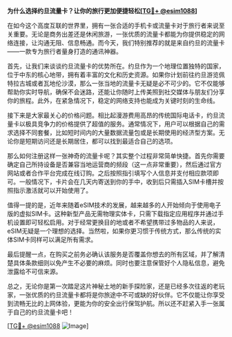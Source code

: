 **为什么选择约旦流量卡？让你的旅行更加便捷轻松[[TG💪+ @esim1088](https://t.me/s/esim1088)]**

在如今这个高度互联的世界里，拥有一张合适的手机卡或流量卡对于旅行者来说至关重要。无论是商务出差还是休闲旅游，一张优质的流量卡都能为你提供稳定的网络连接，让沟通无阻、信息畅通。而今天，我们特别推荐的就是来自约旦的流量卡——一款专为旅行者量身打造的通讯神器。

首先，让我们来谈谈约旦流量卡的优势所在。约旦作为一个地理位置独特的国家，位于中东的核心地带，拥有着丰富的文化和历史资源。如果你计划前往约旦游览佩特拉古城或者瓦地伦沙漠，那么一张当地的流量卡无疑是必不可少的。它不仅能够帮助你实时导航，确保不会迷路，还能让你随时上传美照到社交媒体与朋友们分享你的旅程。此外，在紧急情况下，稳定的网络支持也能成为关键时刻的生命线。

接下来是大家最关心的价格问题。相比起漫游费用高昂的传统国际电话卡，约旦流量卡以极具竞争力的价格提供了超值的服务。通常情况下，用户可以根据自己的需求选择不同套餐，比如短时间内的大量数据流量包或是长期使用的经济型方案。无论你是短期访问还是长期居住，都可以找到最适合自己的选项。

那么如何注册这样一张神奇的流量卡呢？其实整个过程非常简单快捷。首先你需要确定自己所持设备是否兼容当地运营商的频段（这一点非常重要），然后通过官方网站或者合作平台完成在线订购。之后按照指引填写个人信息并支付相应款项即可。一般情况下，卡片会在几天内寄送到你的手中，收到后只需插入SIM卡槽并按照指示激活就可以开始使用了。

值得一提的是，近年来随着eSIM技术的发展，越来越多的人开始倾向于使用电子版的虚拟SIM卡。这种新型产品无需物理实体卡，只需下载指定应用程序并通过手机设置即可轻松启用。对于经常更换目的地或者不希望携带过多物品的人来说，eSIM无疑是一个理想的选择。当然啦，如果你更习惯于传统方式，那么传统的实体SIM卡同样可以满足所有需求。

最后提醒一点，在购买之前务必确认该服务是否覆盖你想去的所有区域，并了解清楚具体条款细则以免产生不必要的麻烦。同时也要注意保管好个人隐私信息，避免泄露给不可信来源。

总之，无论你是第一次踏足这片神秘土地的新手探险家，还是已经多次往返的老玩家，一张优质的约旦流量卡都将是你旅途中不可或缺的好伙伴。它不仅能让你享受到流畅无比的上网体验，更能为你的安全出行保驾护航。所以还不赶紧入手一张属于自己的约旦流量卡吧！

[[TG💪+ @esim1088](https://t.me/s/esim1088) ![Image](https://i.postimg.cc/4NQfJmqS/Snipaste-2025-05-13-00-14-12.png)]
